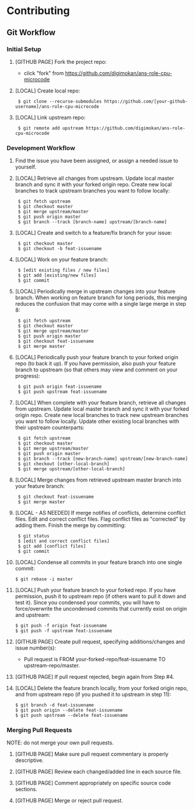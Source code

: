 # Contributing

## Git Workflow

### Initial Setup

1. [GITHUB PAGE] Fork the project repo:

    * click "fork" from https://github.com/digimokan/ans-role-cpu-microcode

2. [LOCAL] Create local repo:

        $ git clone --recurse-submodules https://github.com/[your-github-username]/ans-role-cpu-microcode

3. [LOCAL] Link upstream repo:

        $ git remote add upstream https://github.com/digimokan/ans-role-cpu-microcode

### Development Workflow

1. Find the issue you have been assigned, or assign a needed issue to yourself.

2. [LOCAL] Retrieve all changes from upstream.  Update local master branch and
sync it with your forked origin repo.  Create new local branches to track
upstream branches you want to follow locally:

        $ git fetch upstream
        $ git checkout master
        $ git merge upstream/master
        $ git push origin master
        $ git branch --track [branch-name] upstream/[branch-name]

3. [LOCAL] Create and switch to a feature/fix branch for your issue:

        $ git checkout master
        $ git checkout -b feat-issuename

4. [LOCAL] Work on your feature branch:

        $ [edit existing files / new files]
        $ git add [existing/new files]
        $ git commit

5. [LOCAL] Periodically merge in upstream changes into your feature branch.
When working on feature branch for long periods, this merging reduces the
confusion that may come with a single large merge in step 8:

        $ git fetch upstream
        $ git checkout master
        $ git merge upstream/master
        $ git push origin master
        $ git checkout feat-issuename
        $ git merge master

6. [LOCAL] Periodically push your feature branch to your forked origin repo
(to back it up). If you have permission, also push your feature branch to
upstream (so that others may view and comment on your progress):

        $ git push origin feat-issuename
        $ git push upstream feat-issuename

7. [LOCAL] When complete with your feature branch, retrieve all changes from
upstream. Update local master branch and sync it with your forked origin repo.
Create new local branches to track new upstream branches you want to follow
locally. Update other existing local branches with their upstream counterparts:

        $ git fetch upstream
        $ git checkout master
        $ git merge upstream/master
        $ git push origin master
        $ git branch --track [new-branch-name] upstream/[new-branch-name]
        $ git checkout [other-local-branch]
        $ git merge upstream/[other-local-branch]

8. [LOCAL] Merge changes from retrieved upstream master branch into your feature
branch:

        $ git checkout feat-issuename
        $ git merge master

9. [LOCAL - AS NEEDED] If merge notifies of conflicts, determine conflict files.
Edit and correct conflict files.  Flag conflict files as "corrected" by adding
them. Finish the merge by committing:

        $ git status
        $ [edit and correct conflict files]
        $ git add [conflict files]
        $ git commit

10. [LOCAL] Condense all commits in your feature branch into one single commit:

        $ git rebase -i master

11. [LOCAL] Push your feature branch to your forked repo. If you have
permission, push it to upstream repo (if others want to pull it down and test
it). Since you condensed your commits, you will have to force/overwrite the
uncondensed commits that currently exist on origin and upstream:

        $ git push -f origin feat-issuename
        $ git push -f upstream feat-issuename

12. [GITHUB PAGE] Create pull request, specifying additions/changes and issue
number(s):

    * Pull request is FROM your-forked-repo/feat-issuename TO
      upstream-repo/master.

13. [GITHUB PAGE] If pull request rejected, begin again from Step #4.

14. [LOCAL] Delete the feature branch locally, from your forked origin repo, and
from upstream repo (if you pushed it to upstream in step 11):

        $ git branch -d feat-issuename
        $ git push origin --delete feat-issuename
        $ git push upstream --delete feat-issuename

### Merging Pull Requests

NOTE: do not merge your own pull requests.

1. [GITHUB PAGE] Make sure pull request commentary is properly descriptive.

2. [GITHUB PAGE] Review each changed/added line in each source file.

3. [GITHUB PAGE] Comment appropriately on specific source code sections.

4. [GITHUB PAGE] Merge or reject pull request.

